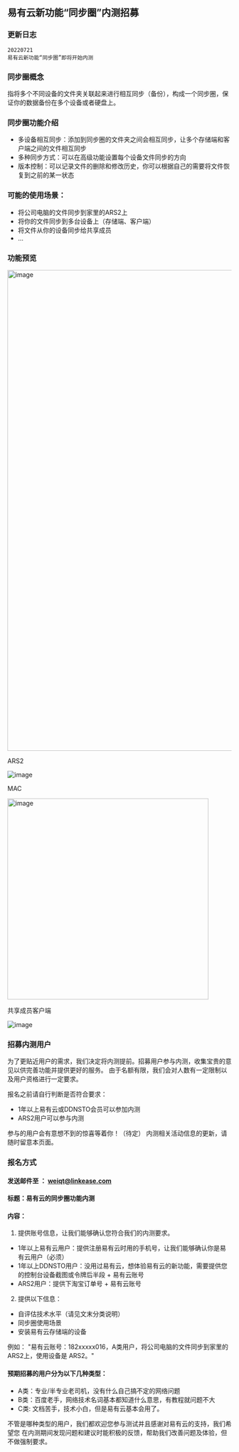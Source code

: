 ## 易有云新功能“同步圈”内测招募

### 更新日志
```
20220721
易有云新功能“同步圈”即将开始内测
```
### 同步圈概念

指将多个不同设备的文件夹关联起来进行相互同步（备份），构成一个同步圈，保证你的数据备份在多个设备或者硬盘上。

### 同步圈功能介绍

- 多设备相互同步：添加到同步圈的文件夹之间会相互同步，让多个存储端和客户端之间的文件相互同步
- 多种同步方式：可以在高级功能设置每个设备文件同步的方向
- 版本控制：可以记录文件的删除和修改历史，你可以根据自己的需要将文件恢复到之前的某一状态

### 可能的使用场景：
- 将公司电脑的文件同步到家里的ARS2上
- 将你的文件同步到多台设备上（存储端、客户端）
- 将文件从你的设备同步给共享成员
- ...

### 功能预览

<img width="1081" alt="image" src="https://user-images.githubusercontent.com/20502796/180398314-306dbad1-4fad-4e56-868f-1316acb9b190.png">

ARS2

![image](https://user-images.githubusercontent.com/20502796/180409687-a8e8b727-c570-4d61-a7c4-bb1775abcee1.png)

MAC

<img width="452" alt="image" src="https://user-images.githubusercontent.com/20502796/180409751-72bea25c-c6d0-4a3a-b387-6c141b9de660.png">

共享成员客户端

![image](https://user-images.githubusercontent.com/20502796/180409809-ef4e2788-9c74-4f79-b4a9-b62f896adb81.png)


### 招募内测用户

为了更贴近⽤户的需求，我们决定将内测提前。招募⽤户参与内测，收集宝贵的意⻅以供完善功能并提供更好的服务。
由于名额有限，我们会对⼈数有⼀定限制以及⽤户资格进⾏⼀定要求。

报名之前请⾃⾏判断是否符合要求：
- 1年以上易有云或DDNSTO会员可以参加内测
- ARS2⽤户可以参与内测

参与的⽤户会有意想不到的惊喜等着你！（待定）
内测相关活动信息的更新，请随时留意本⻚⾯。

### 报名方式

#### 发送邮件⾄ ： weiqt@linkease.com

#### 标题：易有云的同步圈功能内测

#### 内容：
1.  提供账号信息，让我们能够确认您符合我们的内测要求。
  - 1年以上易有云用户：提供注册易有云时用的手机号，让我们能够确认你是易有云⽤户（必须）
  - 1年以上DDNSTO用户：没用过易有云，想体验易有云的新功能，需要提供您的控制台设备截图或令牌后半段 + 易有云账号
  - ARS2用户：提供下淘宝订单号 + 易有云账号
2. 提供以下信息：
  - ⾃评估技术⽔平（请⻅⽂末分类说明）
  - 同步圈使⽤场景
  - 安装易有云存储端的设备

例如：
"易有云账号：182xxxxx016，A类⽤户，将公司电脑的文件同步到家里的ARS2上，使⽤设备是 ARS2。"

#### 预期招募的用户分为以下几种类型：
- A类：专业/半专业⽼司机，没有什么⾃⼰搞不定的⽹络问题
- B类：百度⽼⼿，⽹络技术名词基本都知道什么意思，有教程就问题不⼤
- C类:  ⽂档苦⼿，技术⼩⽩，但是易有云基本会⽤了。

不管是哪种类型的⽤户，我们都欢迎您参与测试并且感谢对易有云的⽀持，我们希望您
在内测期间发现问题和建议时能积极的反馈，帮助我们改善问题及体验，但不做强制要求。